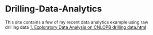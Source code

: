 # Drilling-Data-Analytics
This site contains a few of my recent data analytics example using raw drilling data
[1. Exploratory Data Analysis on CNLOPB drilling data.html](https://github.com/mojammelhuque/Drilling-Data-Analytics/blob/main/1.%20Exploratory%20Data%20Analysis%20on%20CNLOPB%20drilling%20data.html)
